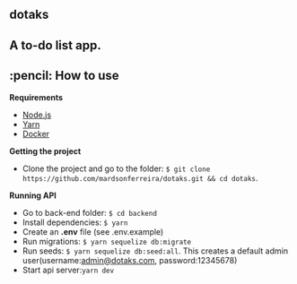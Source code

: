 <h2> dotaks <h2>
A to-do list app.

<h2>:pencil: How to use</h2>

**Requirements**
 - <a href="https://nodejs.org/en/download/">Node.js</a>
 - <a href="https://yarnpkg.com/">Yarn</a>
 - <a href="https://www.docker.com/">Docker</a>
 
 **Getting the project**
 - Clone the project and go to the folder: `$ git clone https://github.com/mardsonferreira/dotaks.git && cd dotaks`.
 
 **Running API**
 - Go to back-end folder: `$ cd backend`
 - Install dependencies: `$ yarn`
 - Create an **.env** file (see .env.example)
 - Run migrations: `$ yarn sequelize db:migrate`
 - Run seeds: `$ yarn sequelize db:seed:all`. This creates a default admin user(username:admin@dotaks.com, password:12345678)
 - Start api server:`yarn dev`
